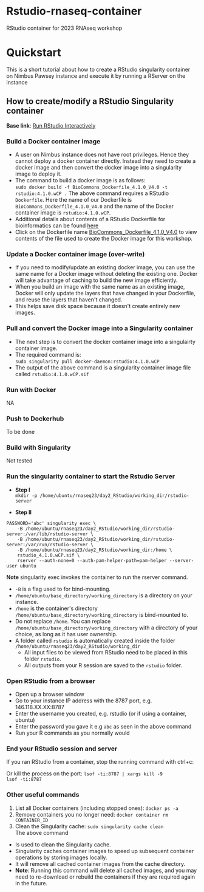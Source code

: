 # Rstudio-rnaseq-container
RStudio container for 2023 RNAseq workshop

# Quickstart
This is a short tutorial about how to create a RStudio singularity container on Nimbus Pawsey instance and execute it by running a RServer on the instance  

## How to create/modify a RStudio Singularity container
**Base link**: [Run RStudio Interactively](https://support.pawsey.org.au/documentation/display/US/Run+RStudio+Interactively)

### Build a Docker container image
- A user on Nimbus instance does not have root privileges. Hence they cannot deploy a docker container directly. Instead they need to create a docker image and then convert the docker image into a singularity image to deploy it.  
- The command to build a docker image is as follows:  
`sudo docker build -f BioCommons_Dockerfile_4.1.0_V4.0 -t rstudio:4.1.0.wCP .` The above command requires a RStudio `Dockerfile`. Here the name of our Dockerfile is `BioCommons_Dockerfile_4.1.0_V4.0` and the name of the Docker container image is `rstudio:4.1.0.wCP`.  
- Additional details about contents of a RStudio Dockerfile for bioinformatics can be found [here](https://support.pawsey.org.au/documentation/pages/viewpage.action?pageId=59476382#RunRStudioInteractively-2.2.1.BuildRStudiocontainer(R=4.1.0))  
-  Click on the Dockerfile name [BioCommons_Dockerfile_4.1.0_V4.0](BioCommons_Dockerfile_4.1.0_V4.0) to view contents of the file used to create the Docker image for this workshop.


### Update a Docker container image (over-write)
- If you need to modify/update an existing docker image, you can use the same name for a Docker image without deleting the existing one. Docker will take advantage of caching to build the new image efficiently.  
- When you build an image with the same name as an existing image, Docker will only update the layers that have changed in your Dockerfile, and reuse the layers that haven't changed.  
- This helps save disk space because it doesn't create entirely new images.


### Pull and convert the Docker image into a Singularity container
- The next step is to convert the docker container image into a singulairty container image.  
- The required command is:  
`sudo singularity pull docker-daemon:rstudio:4.1.0.wCP`  
- The output of the above command is a singularity container image file called `rstudio:4.1.0.wCP.sif`


### Run with Docker  
NA

### Push to Dockerhub
To be done



### Build with Singularity
Not tested


### Run the singularity container to start the Rstudio Server
- **Step I**  
`mkdir -p /home/ubuntu/rnaseq23/day2_RStudio/working_dir/rstudio-server`
 
- **Step II**   
``` 
PASSWORD='abc' singularity exec \
    -B /home/ubuntu/rnaseq23/day2_RStudio/working_dir/rstudio-server:/var/lib/rstudio-server \
    -B /home/ubuntu/rnaseq23/day2_RStudio/working_dir/rstudio-server:/var/run/rstudio-server \
    -B /home/ubuntu/rnaseq23/day2_RStudio/working_dir:/home \
    rstudio_4.1.0.wCP.sif \
    rserver --auth-none=0 --auth-pam-helper-path=pam-helper --server-user ubuntu
```

**Note**
singularity exec invokes the container to run the rserver command.  
- `-B` is a flag used to for bind-mounting.  
- `/home/ubuntu/base_directory/working_directory` is a directory on your instance.   
- `/home` is the container's directory `/home/ubuntu/base_directory/working_directory` is bind-mounted to.  
- Do not replace `/home`. You can replace `/home/ubuntu/base_directory/working_directory`  with a directory of your choice, as long as it has user ownership.  
- A folder called `rstudio` is automatically created inside the folder `/home/ubuntu/rnaseq23/day2_RStudio/working_dir`
    - All input files to be viewed from RStudio need to be placed in this folder `rstudio`.  
    - All outputs from your R session are saved to the `rstudio` folder.


### Open RStudio from a browser
- Open up a browser window 
- Go to your instance IP address with the 8787 port, e.g. 146.118.XX.XX:8787
- Enter the username you created, e.g. rstudio (or if using a container, ubuntu)
- Enter the password you gave it e.g `abc` as seen in the above command
- Run your R commands as you normally would


### End your RStudio session and server
If you ran RStudio from a container, stop the running command with ctrl+c:

Or kill the process on the port:
`lsof -ti:8787 | xargs kill -9`  
`lsof -ti:8787`

### Other useful commands
1) List all Docker containers (including stopped ones): `docker ps -a`  
2) Remove containers you no longer need: `docker container rm CONTAINER_ID`  
3) Clean the Singularity cache: `sudo singularity cache clean`  
The above command
- Is used to clean the Singularity cache.
- Singularity caches container images to speed up subsequent container operations by storing images locally.
- It will remove all cached container images from the cache directory.
- **Note**: Running this command will delete all cached images, and you may need to re-download or rebuild the containers if they are required again in the future.

